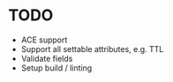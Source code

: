 # TODO

* ACE support
* Support all settable attributes, e.g. TTL
* Validate fields
* Setup build / linting

